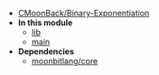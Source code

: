 - [CMoonBack/Binary-Exponentiation](CMoonBack/Binary-Exponentiation/)
- **In this module**
  - [lib](CMoonBack/Binary-Exponentiation/lib/members)
  - [main](CMoonBack/Binary-Exponentiation/main/members)
- **Dependencies**
  - [moonbitlang/core](moonbitlang/core/)